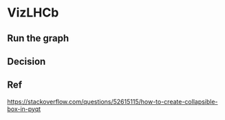 # VizLHCb


## Run the graph
## Decision 



## Ref
https://stackoverflow.com/questions/52615115/how-to-create-collapsible-box-in-pyqt
